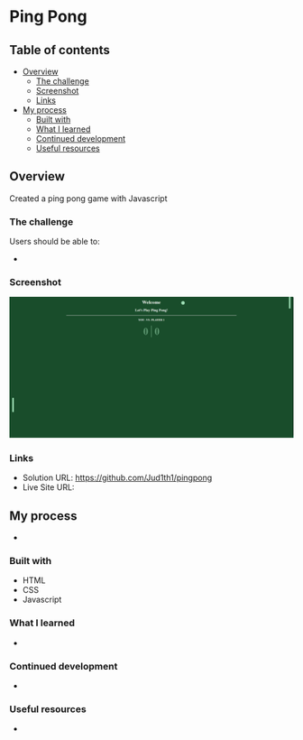# Ping Pong 

## Table of contents

- [Overview](#overview)
  - [The challenge](#the-challenge)
  - [Screenshot](#screenshot)
  - [Links](#links)
- [My process](#my-process)
  - [Built with](#built-with)
  - [What I learned](#what-i-learned)
  - [Continued development](#continued-development)
  - [Useful resources](#useful-resources)


## Overview
Created a ping pong game with Javascript

### The challenge

Users should be able to:

-


### Screenshot

![](./screenshot.png)

### Links

- Solution URL: https://github.com/Jud1th1/pingpong
- Live Site URL: 

## My process
-	


### Built with

- HTML
- CSS 
- Javascript

### What I learned

-	

### Continued development
-	

### Useful resources

- 

